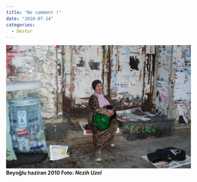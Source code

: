 ```yaml
---
title: "No comment !"
date: "2010-07-14"
categories: 
  - Destur
---
```


 **[![dsc06573.JPG](../uploads/2010/07/dsc06573.jpg)](../uploads/2010/07/dsc06573.jpg "dsc06573.JPG") Beyoğlu haziran 2010 Foto: _Nezih Uzel_**

